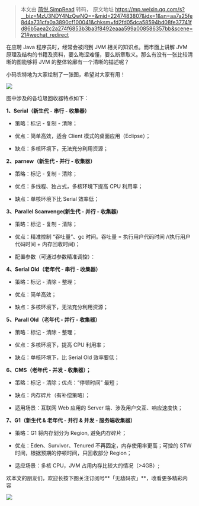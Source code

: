 > 本文由 [简悦 SimpRead](http://ksria.com/simpread/) 转码， 原文地址 https://mp.weixin.qq.com/s?__biz=MzU3NDY4NzQwNQ==&mid=2247483807&idx=1&sn=aa7a25fe8d4a731cfa0a3890cf100041&chksm=fd2fd05dca58594bd08fe37741fd86b5aea2c2a274f6853b3ba3f8492eaaa599a008586357bb&scene=21#wechat_redirect

在应聘 Java 程序员时，经常会被问到 JVM 相关的知识点。而市面上讲解 JVM 原理及结构的书籍及资料，要么晦涩难懂，要么断章取义。那么有没有一张比较清晰的图能够将 JVM 的整体轮廓有一个清晰的描述呢？

小码农特地为大家绘制了一张图，希望对大家有用！

![](https://mmbiz.qpic.cn/mmbiz_jpg/l89kosVutonvzXW2gTIfQIu7GvyH0hEgPp3za9DK303BJveCWOAPdHQIscDDfNP7hyAYzsrjWlJhhXKHGooVEg/640?wx_fmt=jpeg)

图中涉及的各垃圾回收器特点如下：

**1、Serial（新生代 - 串行 - 收集器）**

*   策略：标记 - 复制 - 清除；

*   优点：简单高效，适合 Client 模式的桌面应用（Eclipse）；

*   缺点：多核环境下，无法充分利用资源；

**2、parnew（新生代 - 并行 - 收集器）**

*   策略：标记 - 复制 - 清除；

*   优点：多线程、独占式，多核环境下提高 CPU 利用率；

*   缺点：单核环境下比 Serial 效率低；

**3、Parallel Scanvenge(新生代 - 并行 - 收集器)**

*   策略：标记 - 复制 - 清除；

*   优点：精准控制 “吞吐量”、gc 时间。吞吐量 = 执行用户代码时间 /(执行用户代码时间 + 内存回收时间)；

*   配置参数（可通过参数精准调控）：   

**4、Serial Old（老年代 - 串行 - 收集器）**

*   策略：标记 - 清除 - 整理；

*   优点：简单高效；

*   缺点：多核环境下，无法充分利用资源；

**5、Parall Old（老年代 - 并行 - 收集器）**

*   策略：标记 - 清除 - 整理；

*   优点：多核环境下，提高 CPU 利用率；

*   缺点：单核环境下，比 Serial Old 效率要低；

**6、CMS（老年代 - 并发 - 收集器）；**

*   策略：标记 - 清除；优点：“停顿时间” 最短；

*   缺点：内存碎片（有补偿策略）；

*   适用场景：互联网 Web 应用的 Server 端、涉及用户交互、响应速度快；

**7、G1（新生代 & 老年代 - 并行 & 并发 - 服务端收集器）**

*   策略：G1 将内存划分为 Region, 避免内存碎片；

*   优点：Eden、Survivor、Tenured 不再固定，内存使用率更高；可控的 STW 时间，根据预期的停顿时间，只回收部分 Region；

*   适应场景：多核 CPU，JVM 占用内存比较大的情况（>4GB）;

欢本文的朋友们，欢迎长按下图关注订阅号**「无敌码农」**，收看更多精彩内容

![](https://mmbiz.qpic.cn/mmbiz_jpg/l89kosVuton5KOpE65Uoh7kf3PZ9yRbtyBMAuSscgOFicWLHWWO8KBIibf8WeI7lqvrbr9SOs8wnVteDUwLg2YicA/640?wx_fmt=jpeg)